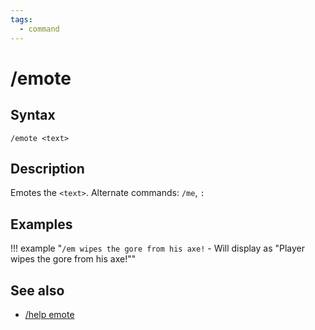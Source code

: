 ```yaml
---
tags:
  - command
---
```


# /emote

## Syntax

<!--cmd-syntax-start-->
```eqcommand
/emote <text>
```
<!--cmd-syntax-end-->

## Description

<!--cmd-desc-start-->
Emotes the `<text>`. Alternate commands: `/me`, `:`
<!--cmd-desc-end-->

## Examples

!!! example "`/em wipes the gore from his axe!` - Will display as "Player wipes the gore from his axe!""

## See also

- [/help emote](cmd-help.md)
